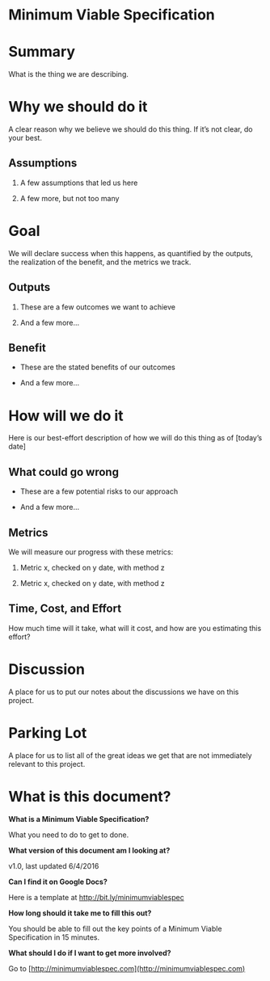 # Minimum Viable Specification

# Summary

What is the thing we are describing.

# Why we should do it

A clear reason why we believe we should do this thing. If it’s not clear, do your best.

## Assumptions

1. A few assumptions that led us here

2. A few more, but not too many

# Goal

We will declare success when this happens, as quantified by the outputs, the realization of the benefit, and the metrics we track.

## Outputs

1. These are a few outcomes we want to achieve

2. And a few more...

## Benefit

* These are the stated benefits of our outcomes

* And a few more...

# How will we do it

Here is our best-effort description of how we will do this thing as of [today’s date]

## What could go wrong

* These are a few potential risks to our approach

* And a few more...

## Metrics

We will measure our progress with these metrics:

1. Metric x, checked on y date, with method z

2. Metric x, checked on y date, with method z

## Time, Cost, and Effort

How much time will it take, what will it cost, and how are you estimating this effort?

# Discussion

A place for us to put our notes about the discussions we have on this project.

# Parking Lot

A place for us to list all of the great ideas we get that are not immediately relevant to this project.

# What is this document?

**What is a Minimum Viable Specification?**

What you need to do to get to done.

**What version of this document am I looking at?**

v1.0, last updated 6/4/2016

**Can I find it on Google Docs?**

Here is a template at http://bit.ly/minimumviablespec

**How long should it take me to fill this out?**

You should be able to fill out the key points of a Minimum Viable Specification in 15 minutes.

**What should I do if I want to get more involved?**

Go to [http://minimumviablespec.com](http://minimumviablespec.com)

